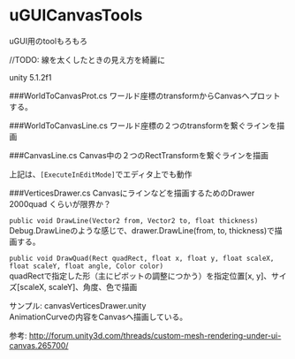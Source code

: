 # uGUICanvasTools
uGUI用のtoolもろもろ

//TODO: 線を太くしたときの見え方を綺麗に

unity 5.1.2f1

###WorldToCanvasProt.cs
ワールド座標のtransformからCanvasへプロットする。

###WorldToCanvasLine.cs
ワールド座標の２つのtransformを繋ぐラインを描画

###CanvasLine.cs
Canvas中の２つのRectTransformを繋ぐラインを描画

上記は、`[ExecuteInEditMode]`でエディタ上でも動作

###VerticesDrawer.cs
Canvasにラインなどを描画するためのDrawer  
2000quad くらいが限界か？

`public void DrawLine(Vector2 from, Vector2 to, float thickness)`  
Debug.DrawLineのような感じで、drawer.DrawLine(from, to, thickness)で描画する。 

`public void DrawQuad(Rect quadRect, float x, float y, float scaleX, float scaleY, float angle, Color color)`  
quadRectで指定した形（主にピボットの調整につかう）を指定位置[x, y]、サイズ[scaleX, scaleY]、角度、色で描画

サンプル: canvasVerticesDrawer.unity  
AnimationCurveの内容をCanvasへ描画している。


参考: http://forum.unity3d.com/threads/custom-mesh-rendering-under-ui-canvas.265700/
